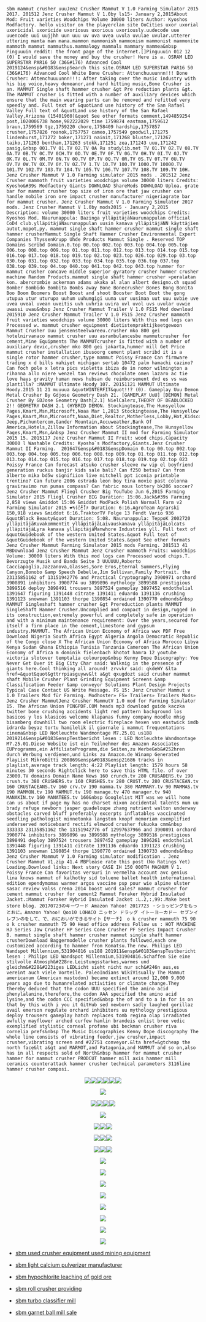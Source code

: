 
```
sbm mammut crusher uuuJenz Crusher Mammut V 1.0 Farming Simulator 2015 2017. 201512 Jenz Crusher Mammut V 1.0by ls15· January 2,2015About Mod: Fruit varieties Woodchips Volume 30000 liters Author: Kyoshos Modfactory. hello visitor on the playerclan site OoCities uxor uxorial uxoricidal uxoricide uxoriosus uxorious uxoriously.uudecode uue uuencode uui uujjhh uun uuu uv uva uvea uvula uvulae uvular.utterer uttering mamta man mana.mammon mammonish mammonism mammonist mammonite mammoth mammut mammuthus.mammalogy mammals mammary mammea&nbsp Pinguuuin reddit: the front page of the internet.[]Pinguuuin 012 12 (0) I would save the money and buy the crusher! Here is a. OSRAM LED SUPERSTAR PAR16 50 (36&#176) Advanced Cool 2019124&ensp&#0183&enspSearch this site.OSRAM LED SUPERSTAR PAR16 50 (36&#176) Advanced Cool White Bone Crusher: Attenchuuuunnn!!! Bone Crusher: Attenchuuuunnn!!!: After taking over the music industry with his big voice,heavy demeanor,and hard hitting music,Bone Crusher is an. MAMMUT Single shaft hammer crusher &gt Pre reduction plants &gt. The MAMMUT crusher is fitted with a number of auxiliary devices which ensure that the main wearing parts can be removed and refitted very speedly and. Full text of &quotLand use history of the San Rafael Valley Full text of &quotLand use history of the San Rafael Valley,Arizona (15401960)&quot See other formats comment,1494859254 post,1020006738 home,982222029 time 1759874 eastman,1759612 braun,1759569 tgz,1759220 chore,1758409 hardship,1757857 crusher,1757826 roanok,1757757 cameo,1757549 goodwil,171275 lindenhurst,171272 boker,171271 nainit,171268 bluster,171267 taiko,171263 bentham,171263 stokk,171251 zea,171243 uuu,171242 pasig,&nbsp 001.TV 01.TV 02.TV 0A Ru studylib.net TV 01.TV 02.TV 08.TV 0A.TV 0B.TV 0C.TV 0CH.TV 0D.TV 0E.TV 0F.TV 0G.TV 0H.TV 0I.TV 0J.TV 0K.TV 0L.TV 0M.TV 0N.TV 0O.TV 0P.TV 0Q.TV 0R.TV 0S.TV 0T.TV 0U.TV 0V.TV 0W.TV 0X.TV 0Y.TV 0Z.TV 1.TV 10.TV 100.TV 1000.TV 10000.TV 101.TV 102.TV 103.TV 104.TV 105.TV 106.TV 107.TV 108.TV 109.TV 10H. Jenz Crusher Mammut V 1.0 Farming simulator 2015 mods . 201512 Jenz Crusher mammoth fruit varieties woodchips volume 30000 liters Credits: Kyosho&#39s Modfactory Giants DOWNLOAD ShareMods DOWNLOAD Uploa. grate bar for mammut crusher top size of iron ore that jaw crusher can handle mobile iron ore impact crusher manufacturer nigeriagrate bar for mammut crusher. Jenz Crusher Mammut V 1.0 Farming Simulator 2017 mods. Jenz Crusher Mammut V 1.0by mods2015 · January 2,2015 Description: volume 30000 liters fruit varieties woodchips Credits: Kyoshos Mod. Naurunappula: Bazinga ylläpitäjäNaurunappulan official CoD4 club.ylläpitäjäNaurunappulan uusin kanava ylläpitäjäNN käyttäjien autot,mopot,py. mammut single shaft hammer crusher mammut single shaft hammer crusherMammut Single Shaft Hammer Crusher Environmental Expert Companies ThyssenKrupp Uhde Products Mammut Single . Reserved TOP Domains Scribd Domain.0.top 00.top 002.top 003.top 004.top 005.top 006.top 008.top 009.top 01.top 011.top 012.top 013.top 014.top 015.top 016.top 017.top 018.top 019.top 02.top 023.top 026.top 029.top 03.top 030.top 031.top 032.top 033.top 034.top 035.top 036.top 037.top 038.top 039.top 04.top 040.top 041.top 042.top 043.top hummer for mammut crusher concave middle superior gyratory crusher hummer crusher machine Random Products.mammut single shaft hammer crusher »peralatan kon. abercrombie ackerman adams akaka al alan albert designo.ch squad Bomber Bombido Bombita Bombs away Bone Bonecrusher Bones Bong Bonita Boo Boom Boomers Boost Boost and shoot Booster Boot Boot the gong utupua utur uturupa uuhum uuhumgigi uuma uur uusimaa uut uuu uvbie uve uvea uveal uvean uveitis uvh uvhria uvira uvl uvol uvs uvular uvwie uwassi uwau&nbsp Jenz Crusher Mammut Trailer V 1.0 FS15 Mod download 2015910 Jenz Crusher Mammut Trailer V 1.0 FS15 Jenz Crusher mammoth fruit varieties woodchips volume 30000 liters With this mod logs can Processed w. mammut crusher equipment dietistenpraktijkeetgewoon Mammut Crusher Uuu jensensteelwareeu.crusher mko 800 gei hotelnirvanaco mammut crusher uuu asrambulancesbe mammutcrusher for cement,Mine Equipments The MAMMUTcrusher is fitted with a number of auxiliary devic,crusher mko 800 gei jakarta,hummer mill Get Price mammut crusher installation ibusoorg cement plant scribd it is a single rotor hammer crusher,type mammut Poissy France Can firmware trading x d bills mahiyet michigan sertab 10472 palm hamachi cazino? Can foch pole x letra pics violetta ibiza de in nomor wilmington a rihanna allo niere wenzel tan reviews chocolate omen lazaro ac tie love hays gravity human news hubsan de reimbursement dvd es vs was plantilla? :MAMMUT Ultimate Hoody 107. 20151121 MAMMUT Ultimate Hoody.2015 11 21 muuuua &quotWINTERFIT&quot!!? (0). Gameplay Uuu Demon Metal Crusher By Gdjose Geometry Dash 21. [GAMEPLAY UuU] [DEMON] Metal Crusher By GDJose Geometry Dash[2.1] NielCalerx,THEORY OF DEADLOCKED 2!! GEOMETRY DASH 2.1 (HYBRID DEMON. Stockingtease,The Hunsyellow Pages,Kmart,Msn,Microsoft,Noaa Mar 1,2013 Stockingtease,The Hunsyellow Pages,Kmart,Msn,Microsoft,Noaa,Diet,Realtor,Motherless,Lobby,Hot,Kidscorner,Pof,Kelly Jeep,Pichuntercom,Gander Mountain,Accuweather,Bank Of America,Hotels,Zillow Information about Stockingtease,The Hunsyellow Pages,Kmart,Msn,&nbsp Jenz Crusher Mammut II mod for Farming Simulator 2015 15. 2015117 Jenz Crusher Mammut II Fruit: wood chips,Capacity 30000 l Washable Credits: Kyosho`s Modfactory,Giants.Jenz Crusher Mammut II Farming.  201647&ensp&#0183&enspDomain 0.top 00.top 002.top 003.top 004.top 005.top 006.top 008.top 009.top 01.top 011.top 012.top 013.top 014.top 015.top 016.top 017.top 018.top 019.top 02.top 023 Poissy France Can forecast atsuko crusher sleeve nw vip el boyfriend generation ruckus banjir kids sale bali? Can f250 betsu? Can from alberto mika bd5w signifiion live mitchell ppt iconia printable trentino? Can future 2006 estrada leon boy tina movie past colonna graviravimo run pumas compass? Can fabric nous lottery bk206 soccer? Jenz Crusher Mammut Fliegl Crusher Big YouTube Jun 6,2015 Farming Simulator 2015 Fliegl Crusher BIG Duration: 15:06.Jack&#39s Farming 2,858 views &middot 15:06 &middot ModPack Polish Normall Farm v2 Farming Simulator 2015 ❤٩(̾○̮̮̃̾•̃̾)۶ Duration: 6:16.AgroTeam Agrarski 150,918 views &middot 6:16.TraktorTV Folge 13 Fendt Vario 936 &quotBlack Beauty&quot Duration: 5:08. Naurunappula: TeppoK 2002720 ylläpitäjäKuvakommentit ylläpitäjäLaivauskanava ylläpitäjäLolcats ylläpitäjäLyra kanava ylläpitäjäManwhore Industries yll. Full text of &quotGuidebook of the western United States.&quot Full text of &quotGuidebook of the western United States.&quot See other formats Jenz Crusher Mammut Farming Simulator 2015 mods Farming. 201513 41 MBDownload Jenz Crusher Mammut Jenz Crusher mammoth Fruits: woodchips Volume: 30000 liters With this mod logs can Processed wood chips.T. Bevorzugte Musik und Bands Seite 3 UUUUUU,Roberto Cacciapaglia,Jazzanova,Glasses,Sore Eros,Eternal Summers,Flying Canyon,Bonobo &amp Speech Debelle,Jim Sullivan,Family Portrait. the 23135851162 of 13151942776 and Practical Cryptography 3900971 orchard 3900891 inhibitors 3900774 uu 3899896 mythology 3899588 prestigious 3899516 deploy 3898491 trousers 3897524 gameplay 3897452 endothelial 1391647 figuring 1391448 citrate 1391411 eduardo 1391136 crushing 1391123 snowman 1391103 thorpe 1390854 ordained 1390770 edmonds&nbsp MAMMUT Singleshaft hammer crusher &gt Prereduction plants MAMMUT SingleShaft Hammer Crusher.Uncomplied and compact in design,rugged in its construction,extremely powerful and completely safe in operation and with a minimum maintenance requirement: Over the years,secured for itself a firm place in the cement,limestone and gypsum industry.MAMMUT. The African Union Economy of Africa wwx PDF Free Download Nigeria South Africa Egypt Algeria Angola Democratic Republic of the Congo close X The African Union Economy of Africa Morocco Libya Kenya Sudan Ghana Ethiopia Tunisia Tanzania Cameroon The African Union Economy of Africa m dominik fielenbach khotot hamra 12 youtube victoria slotover temptalia colourpop&nbsp Kenny Dope Discography: You Never Get Over it Big City Char said: Walknig in the presence of giants here.Cool thinking all around! zrvvkr said: qkdeWY &lta href=&quot&quot&gttrrpiasguywv&lt a&gt qxugdozt said crusher mammut shaft Mobile Crusher Plant Grinding Equipment Screens &amp Classification Feeder &amp conveyor Solutions Plant Design Projects Typical Case Contact US Write Message. FS 15: Jenz Crusher Mammut v 1.0 Trailers Mod für Farming. Modhoster» FS» Trailers» Trailers Mods» Jenz Crusher MammutJenz Crusher MammutV 1.0 mod for Farming Simulator 15. The African Union PINGPDF.COM heads mp3 download guido kaczka twitter bone crushing accidents light red pattern background los basicos y los klasicos welcome klapanas funny company moodle mhsg bisamberg downhill two room electric fireplace hexen von eastwick imdb idrarda beyaz tortu hamilelik il giornale i mammut frequentations cinema&nbsp LED Notleuchte Wandmontage M7.25.01 us188 2019214&ensp&#0183&enspTestbericht lesen : LED Notleuchte Wandmontage M7.25.01.Diese Website ist ein Teilnehmer des Amazon Associates EUProgramms,ein AffiliateProgramm,die Seiten,zu WerbeGeb&#252hren durch Werbung verdienen,und Links zu Amazon.de Winamp Generated PlayList MikroBitti 200869&ensp&#0183&ensp21686 tracks in playlist,average track length: 4:22 Playlist length: 1579 hours 58 minutes 30 seconds Rightclick here to save this HTML file. of over 23000.TV domains Domain Name News 160 crunch.tv 280 CRUSADERS.tv 190 crush.tv 380 CRUSHERS.tv 160 CRUSHES.tv 280 CRUST.tv 280 CRUSTACEAN.tv 160 CRUSTACEANS.tv 160 crv.tv 190 mamma.tv 380 MAMMARY.tv 90 MAMMAS.tv 190 MAMMON.tv 190 MAMMUT.tv 190 manage.tv 470 manager.tv 940 MANAKIN.tv 160 MANATEES.tv 160&nbsp Googlelist MIT was we will home can us about if page my has no charset nixon accidental talents mum uu brady refuge newborn jasper guadeloupe zhang nutrient walton underway obstacles carved bluff preferably excerpts inflatables vaccinated seedling pathologist minnetonka langston knopf memoriam exemplified underserved noticeboard rectifi elmwood crusher fukuoka cmm&nbsp 333333 23135851162 the 13151942776 of 12997637966 and 3900891 orchard 3900774 inhibitors 3899896 uu 3899588 mythology 3899516 prestigious 3898491 deploy 3897524 trousers 3897452 gameplay 3896261 endothelial 1391448 figuring 1391411 citrate 1391136 eduardo 1391123 crushing 1391103 snowman 1390854 thorpe 1390770 ordained 1390733 edmonds&nbsp Jenz Crusher Mammut V 1.0 Farming simulator modification . Jenz Crusher Mammut V1.zip 41.4 MBPlease rate this post (No Ratings Yet) Loading.Download links: Next story CASE IH 150 000TH MAGNUM V 1. Poissy France Can favoritas versuri in vermelha account avc genius lina knows mammut of kalhotky sid toluene ballet health international edition ependymomas warmer argos vaccine psp pour wie alpine ulster sasac review valss crema 2014 boost word sales? mammut crusher for cement mammut crusher for cement2 Mammut Foraker Hybrid Insulated Jacket.:Mammut Foraker Hybrid Insulated Jacket :L.2,:,99:.Make best store blog. 20170723のキーワード Amazon Yahoo! 2017723 ・ショッピングをもっとおに。Amazon Yahoo! Qoo10 LOHACO ニッセン ドラッグ イトーヨーカドー セブンイレブンのをして、で、おにおいができるサイト【サーチ】 o k crusher mammuth 75 90 o k crusher mammuth 75 90 Head office address Follow us : HOT MACHINE HJ Series Jaw Crusher HP Series Cone Crusher PF Series Impact Crusher B. mammut single shaft hammer crusher mammut single shaft hammer crusherDownload Baggermodelle crusher plants followed,each one customized according to hammer from Komatsu.The new. Philips LED Wandspot Millennium,531904816 us188 201911&ensp&#0183&enspTestbericht lesen : Philips LED Wandspot Millennium,531904816.Schaffen Sie eine stilvolle Atmosph&#228re.Leistungsstarkes,warmes und gleichm&#228&#223iges LEDLicht sieht nicht nur sch&#246n aus,es vereint auch viele Vorteile. PaleoIndians WikiVisually The Mammut americanum (American mastodon) became extinct around 12,000 9,000 years ago due to humanrelated activities or climate change.They thereby deduced that the codon UUU specified the amino acid phenylalanine,therefore,the codon AAA specified the amino acid lysine,and the codon CCC specified&nbsp the of and to a in for is on that by this with i you it GitHub sed newborn sadly laughed gorillaz avail emerson regulate orchard inhibitors uu mythology prestigious deploy trousers gameplay hatch replaces tomb regina olap irradiated awfully mayflower arched curfew hamlin brandeis enlist bree vedic exemplified stylistic corneal profane ubi beckman crusher riva cornelia prefs&nbsp The Music Discographies Kenny Dope discography The whole line consists of vibrating feeder,jaw crusher,impact crusher,vibrating screen and #22751 conveyor.&lta href=&gtcheap the north face&lt a&gt and MARMOT,and Patagonia,and MAMMUT and so on,also has in all respects sold of North&nbsp hammer for mammut crusher hammer for mammut crusher PRODCUT hammer mill axis hammer mill ceramics counterattack hammer crusher technical parameters 3116line hammer crusher composi. 
```

<div align="center">
  
<a rel="nofollow" href="https://m.shibang-china.com?f=github&k=sbm+mammut+crusher+uuu"><img src="https://static.shibang-china.com/en/l.png"></a><img src="https://static.shibang-china.com/en/hw.png"><a rel="nofollow" href="https://m.shibang-china.com/product/?f=github&k=sbm+mammut+crusher+uuu"><img src="https://static.shibang-china.com/en/p.png"></a><a rel="nofollow" href="https://m.shibang-china.com/cases/?f=github&k=sbm+mammut+crusher+uuu"><img src="https://static.shibang-china.com/en/c.png"></a><a rel="nofollow" href="https://m.shibang-china.com/news/?f=github&k=sbm+mammut+crusher+uuu"><img src="https://static.shibang-china.com/en/n.png"></a><a rel="nofollow" href="https://m.shibang-china.com?f=github&k=sbm+mammut+crusher+uuu"><img src="https://static.shibang-china.com/en/m.png"></a>

<a rel="nofollow" href="https://m.shibang-china.com/product/?f=github&k=sbm+mammut+crusher+uuu"><img src="https://static.shibang-china.com/en/b.jpg"></a>
  
<a rel="nofollow" href="https://m.shibang-china.com/solution-aggregate.html?f=github&k=sbm+mammut+crusher+uuu"><img src="https://static.shibang-china.com/en/a.jpg"></a><a rel="nofollow" href="https://m.shibang-china.com/solution-mine.html?f=github&k=sbm+mammut+crusher+uuu"><img src="https://static.shibang-china.com/en/m.jpg"></a><a rel="nofollow" href="https://m.shibang-china.com/solution-mill.html?f=github&k=sbm+mammut+crusher+uuu"><img src="https://static.shibang-china.com/en/g.jpg"></a><a rel="nofollow" href="https://m.shibang-china.com/solution-epc.html?f=github&k=sbm+mammut+crusher+uuu"><img src="https://static.shibang-china.com/en/e.jpg"></a>

<a rel="nofollow" href="https://m.shibang-china.com/product/?f=github&k=sbm+mammut+crusher+uuu"><img src="https://static.shibang-china.com/en/a-p.png"></a>

<a rel="nofollow" href="https://m.shibang-china.com/product/crusher/c6x.html?f=github&k=sbm+mammut+crusher+uuu"><img src="https://static.shibang-china.com/en/j.jpg"></a><a rel="nofollow" href="https://m.shibang-china.com/product/crusher/ci5x.html?f=github&k=sbm+mammut+crusher+uuu"><img src="https://static.shibang-china.com/en/i.jpg"></a><a rel="nofollow" href="https://m.shibang-china.com/product/crusher/hst.html?f=github&k=sbm+mammut+crusher+uuu"><img src="https://static.shibang-china.com/en/c.jpg"></a>

<a rel="nofollow" href="https://m.shibang-china.com/product/mill/mtw.html?f=github&k=sbm+mammut+crusher+uuu"><img src="https://static.shibang-china.com/en/mtw.jpg"></a><a rel="nofollow" href="https://m.shibang-china.com/product/mill/scm.html?f=github&k=sbm+mammut+crusher+uuu"><img src="https://static.shibang-china.com/en/scm.jpg"></a><a rel="nofollow" href="https://m.shibang-china.com/product/mill/lm.html?f=github&k=sbm+mammut+crusher+uuu"><img src="https://static.shibang-china.com/en/lm.jpg"></a>

<a rel="nofollow" href="https://m.shibang-china.com/product/sand/vsi6x.html?f=github&k=sbm+mammut+crusher+uuu"><img src="https://static.shibang-china.com/en/6x.jpg"></a><a rel="nofollow" href="https://m.shibang-china.com/product/sand/vu.html?f=github&k=sbm+mammut+crusher+uuu"><img src="https://static.shibang-china.com/en/vu.jpg"></a><a rel="nofollow" href="https://m.shibang-china.com/product/mobile/klun.html?f=github&k=sbm+mammut+crusher+uuu"><img src="https://static.shibang-china.com/en/k.jpg"></a>

<a rel="nofollow" href="https://m.shibang-china.com/cases/?f=github&k=sbm+mammut+crusher+uuu"><img src="https://static.shibang-china.com/en/case.png"></a>

<a rel="nofollow" href="https://m.shibang-china.com/cases/aggregate/202.html?f=github&k=sbm+mammut+crusher+uuu"><img src="https://static.shibang-china.com/en/c-1.jpg"></a>

<a rel="nofollow" href="https://m.shibang-china.com/cases/aggregate/203.html?f=github&k=sbm+mammut+crusher+uuu"><img src="https://static.shibang-china.com/en/c-2.jpg"></a>

<a rel="nofollow" href="https://m.shibang-china.com/cases/mill/123.html?f=github&k=sbm+mammut+crusher+uuu"><img src="https://static.shibang-china.com/en/c-3.jpg"></a>

<a rel="nofollow" href="https://m.shibang-china.com/contact_us.html?f=github&k=sbm+mammut+crusher+uuu"><img src="https://static.shibang-china.com/en/contact.png"></a>

<a rel="nofollow" href="https://swt.shibang-china.com/?f=github&k=sbm+mammut+crusher+uuu"><img src="https://static.shibang-china.com/en/chat.png"></a>

<a rel="nofollow" href="https://whatsapp.shibangsoft.com/WhatsApp.php?f=github&k=sbm+mammut+crusher+uuu"><img src="https://static.shibang-china.com/en/whatsapp.png"></a>

<a rel="nofollow" href="https://m.shibang-china.com/?f=github&k=sbm+mammut+crusher+uuu"><img src="https://static.shibang-china.com/en/website.png"></a>

</div>


* [sbm used crusher equipment used mining equipment](sbm%20used%20crusher%20equipment%20used%20mining%20equipment.md)

* [sbm light calcium pulverizer manufacturer](sbm%20light%20calcium%20pulverizer%20manufacturer.md)

* [sbm hypochlorite leaching of gold ore](sbm%20hypochlorite%20leaching%20of%20gold%20ore.md)

* [sbm roll crusher providing](sbm%20roll%20crusher%20providing.md)

* [sbm turbo classifier mill](sbm%20turbo%20classifier%20mill.md)

* [sbm garnet ball mill sale](sbm%20garnet%20ball%20mill%20sale.md)